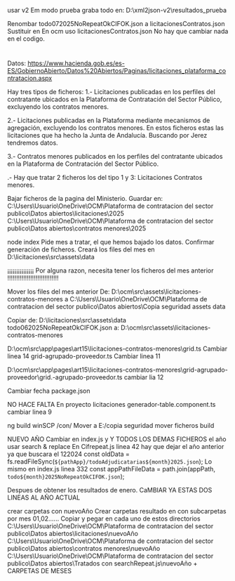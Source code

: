 usar v2
Em modo prueba graba todo en:
D:\xml2json-v2\resultados_prueba

Renombar todo072025NoRepeatOkCIFOK.json a licitacionesContratos.json
Sustituir en En ocm uso licitacionesContratos.json
No hay que cambiar nada en el codigo.

#

#

#

#

#

#

#

#

#

#

#

#

#

Datos:
https://www.hacienda.gob.es/es-ES/GobiernoAbierto/Datos%20Abiertos/Paginas/licitaciones_plataforma_contratacion.aspx

Hay tres tipos de ficheros:
1.- ​Licitaciones publicadas en los perfiles del contratante ubicados en la Plataforma de Contratación del Sector Público, excluyendo los contratos menores.

2.- Licitaciones publicadas en la Plataforma mediante mecanismos de agregación, excluyendo los contratos menores.
En estos ficheros estas las licitaciones que ha hecho la Junta de Andalucía. Buscando por Jerez tendremos datos.

3.- Contratos menores publicados en los perfiles del contratante ubicados en la Plataforma de Contratación del Sector Público.

.- Hay que tratar 2 ficheros los del tipo 1 y 3:
Licitaciones
Contratos menores.

Bajar ficheros de la pagina del Ministerio.
Guardar en:
C:\Users\Usuario\OneDrive\OCM\Plataforma de contratacion del sector publico\Datos abiertos\licitaciones\2025
C:\Users\Usuario\OneDrive\OCM\Plataforma de contratacion del sector publico\Datos abiertos\contratos menores\2025

node index
Pide mes a tratar, el que hemos bajado los datos.
Confirmar generación de ficheros.
Creará los files del mes en D:\licitaciones\src\assets\data

¡¡¡¡¡¡¡¡¡¡¡¡¡¡¡ Por alguna razon, necesita tener los ficheros del mes anterior !!!!!!!!!!!!!!!!!!!!!!!!!!!!!

Mover los files del mes anterior
De:
D:\ocm\src\assets\licitaciones-contratos-menores
a
C:\Users\Usuario\OneDrive\OCM\Plataforma de contratacion del sector publico\Datos abiertos\Copia seguridad assets data

Copiar de:
D:\licitaciones\src\assets\data
todo062025NoRepeatOkCIFOK.json
a:
D:\ocm\src\assets\licitaciones-contratos-menores

D:\ocm\src\app\pages\art15\licitaciones-contratos-menores\grid.ts
Cambiar linea 14
grid-agrupado-proveedor.ts
Cambiar linea 11

D:\ocm\src\app\pages\art15\licitaciones-contratos-menores\grid-agrupado-proveedor\grid.-agrupado-proveedor.ts
cambiar lia 12

Cambiar fecha package.json

NO HACE FALTA
En proyecto licitaciones generador-table.component.ts cambiar linea 9

ng build
winSCP
/con/
Mover a E:/copia seguridad
mover ficheros build

NUEVO AÑO
Cambiar en index.js y Y TODOS LOS DEMAS FICHEROS el año
usar search & replace
En Cifrepeat.js linea 42 hay que dejar el año anterior ya que buscara el 122024
const oldData = fs.readFileSync(`${pathApp}/todoAdjudicatarias${month}2025.json`);
Lo mismo en index.js linea 332
const appPathFileData = path.join(appPath, `todo${month}2025NoRepeatOkCIFOK.json`);

Despues de obtener los resultados de enero. CaMBIAR YA ESTAS DOS LINEAS AL AÑO ACTUAL

crear carpetas con nuevoAño
Crear carpetas resultado en con subcarpetas por mes 01,02......
Copiar y pegar en cada uno de estos directorios
C:\Users\Usuario\OneDrive\OCM\Plataforma de contratacion del sector publico\Datos abiertos\licitaciones\nuevoAño
C:\Users\Usuario\OneDrive\OCM\Plataforma de contratacion del sector publico\Datos abiertos\contratos menores\nuevoAño
C:\Users\Usuario\OneDrive\OCM\Plataforma de contratacion del sector publico\Datos abiertos\Tratados con searchRepeat.js\nuevoAño + CARPETAS DE MESES
